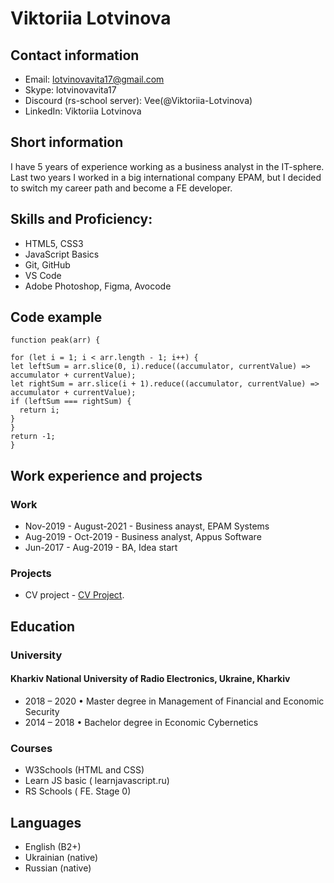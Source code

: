 # Viktoriia Lotvinova

## Contact information
- Email: lotvinovavita17@gmail.com
- Skype: lotvinovavita17
- Discourd (rs-school server): Vee(@Viktoriia-Lotvinova)
- LinkedIn: Viktoriia Lotvinova

## Short information
I have 5 years of experience working as a business analyst in the IT-sphere. Last two years I worked in a big international company EPAM, but I decided to switch my career path and become a FE developer.

## Skills and Proficiency:
- HTML5, CSS3
- JavaScript Basics
- Git, GitHub
- VS Code
- Adobe Photoshop, Figma, Avocode

## Code example
    function peak(arr) {

    for (let i = 1; i < arr.length - 1; i++) {
    let leftSum = arr.slice(0, i).reduce((accumulator, currentValue) => accumulator + currentValue);
    let rightSum = arr.slice(i + 1).reduce((accumulator, currentValue) => accumulator + currentValue);
    if (leftSum === rightSum) {
      return i;
    }
    }
    return -1;  
    }

## Work experience and projects
### Work
- Nov-2019 - August-2021 - Business anayst, EPAM Systems
- Aug-2019 - Oct-2019 - Business analyst, Appus Software
- Jun-2017 - Aug-2019 - BA, Idea start
### Projects
- CV project - [CV Project](https://github.com/Viktoriia-Lotvinova/rsschool-cv).

## Education
### University 
#### Kharkiv National University of Radio Electronics, Ukraine, Kharkiv
- 2018 – 2020 • Master degree in Management of Financial and
Economic Security
- 2014 – 2018 • Bachelor degree in Economic Cybernetics
### Courses
- W3Schools (HTML and CSS)
- Learn JS basic ( learnjavascript.ru)
- RS Schools ( FE. Stage 0)

## Languages
- English (B2+)
- Ukrainian (native)
- Russian (native)